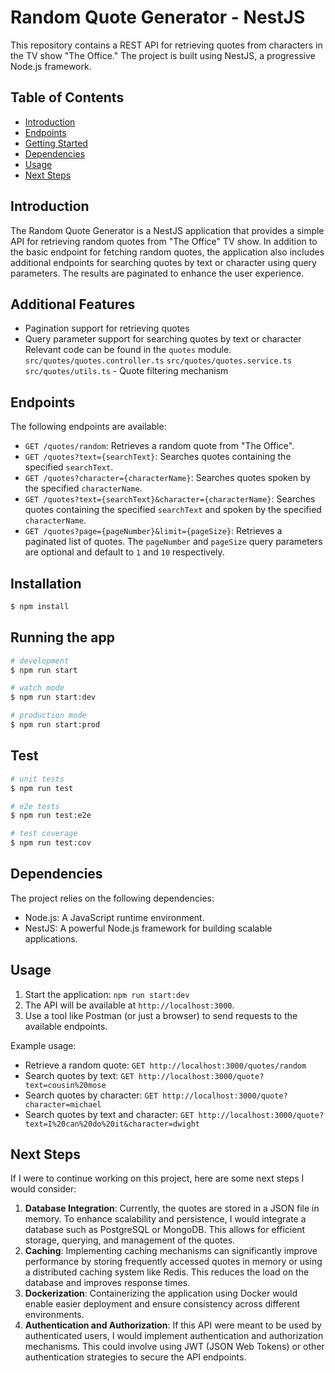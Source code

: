 # Random Quote Generator - NestJS

This repository contains a REST API for retrieving quotes from characters in the TV show "The Office." The project is built using NestJS, a progressive Node.js framework.

## Table of Contents

- [Introduction](#introduction)
- [Endpoints](#endpoints)
- [Getting Started](#getting-started)
- [Dependencies](#dependencies)
- [Usage](#usage)
- [Next Steps](#next-steps)

## Introduction

The Random Quote Generator is a NestJS application that provides a simple API for retrieving random quotes from "The Office" TV show. In addition to the basic endpoint for fetching random quotes, the application also includes additional endpoints for searching quotes by text or character using query parameters. The results are paginated to enhance the user experience.

## Additional Features

- Pagination support for retrieving quotes
- Query parameter support for searching quotes by text or character
  Relevant code can be found in the `quotes` module.
  `src/quotes/quotes.controller.ts`
  `src/quotes/quotes.service.ts`
  `src/quotes/utils.ts` - Quote filtering mechanism

## Endpoints

The following endpoints are available:

- `GET /quotes/random`: Retrieves a random quote from "The Office".
- `GET /quotes?text={searchText}`: Searches quotes containing the specified `searchText`.
- `GET /quotes?character={characterName}`: Searches quotes spoken by the specified `characterName`.
- `GET /quotes?text={searchText}&character={characterName}`: Searches quotes containing the specified `searchText` and spoken by the specified `characterName`.
- `GET /quotes?page={pageNumber}&limit={pageSize}`: Retrieves a paginated list of quotes. The `pageNumber` and `pageSize` query parameters are optional and default to `1` and `10` respectively.

## Installation

```bash
$ npm install
```

## Running the app

```bash
# development
$ npm run start

# watch mode
$ npm run start:dev

# production mode
$ npm run start:prod
```

## Test

```bash
# unit tests
$ npm run test

# e2e tests
$ npm run test:e2e

# test coverage
$ npm run test:cov
```

## Dependencies

The project relies on the following dependencies:

- Node.js: A JavaScript runtime environment.
- NestJS: A powerful Node.js framework for building scalable applications.

## Usage

1. Start the application: `npm run start:dev`
2. The API will be available at `http://localhost:3000`.
3. Use a tool like Postman (or just a browser) to send requests to the available endpoints.

Example usage:

- Retrieve a random quote: `GET http://localhost:3000/quotes/random`
- Search quotes by text: `GET http://localhost:3000/quote?text=cousin%20mose`
- Search quotes by character: `GET http://localhost:3000/quote?character=michael`
- Search quotes by text and character: `GET http://localhost:3000/quote?text=I%20can%20do%20it&character=dwight`

## Next Steps

If I were to continue working on this project, here are some next steps I would consider:

1. **Database Integration**: Currently, the quotes are stored in a JSON file in memory. To enhance scalability and persistence, I would integrate a database such as PostgreSQL or MongoDB. This allows for efficient storage, querying, and management of the quotes.
2. **Caching**: Implementing caching mechanisms can significantly improve performance by storing frequently accessed quotes in memory or using a distributed caching system like Redis. This reduces the load on the database and improves response times.
3. **Dockerization**: Containerizing the application using Docker would enable easier deployment and ensure consistency across different environments.
4. **Authentication and Authorization**: If this API were meant to be used by authenticated users, I would implement authentication and authorization mechanisms. This could involve using JWT (JSON Web Tokens) or other authentication strategies to secure the API endpoints.

